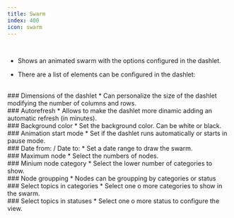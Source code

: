 ```yaml
---
title: Swarm
index: 400
icon: swarm
---
```


    
<br />

* Shows an animated swarm with the options configured in the dashlet.

* There are a list of elements can be configured in the dashlet:

<br />
### Dimensions of the dashlet
* Can personalize the size of the dashlet modifying the number of columns and rows.

<br />
### Autorefresh
* Allows to make the dashlet more dinamic adding an automatic refresh (in minutes).

<br />
###  Background color
* Set the background color. Can be white or black.

<br />
### Animation start mode
* Set if the dashlet runs automatically or starts in pause mode.

<br />
### Date from: / Date to:
* Set a date range to draw the swarm.

<br />
### Maximum node
* Select the numbers of nodes.

<br />
### Minium node category
* Select the lower number of categories to show. 

<br />
### Node groupping
* Nodes can be groupping by categories or status


<br />
### Select topics in categories
* Select one o more categories to show in the swarm.

<br />
### Select topics in statuses
* Select one o more status to configure the view.
